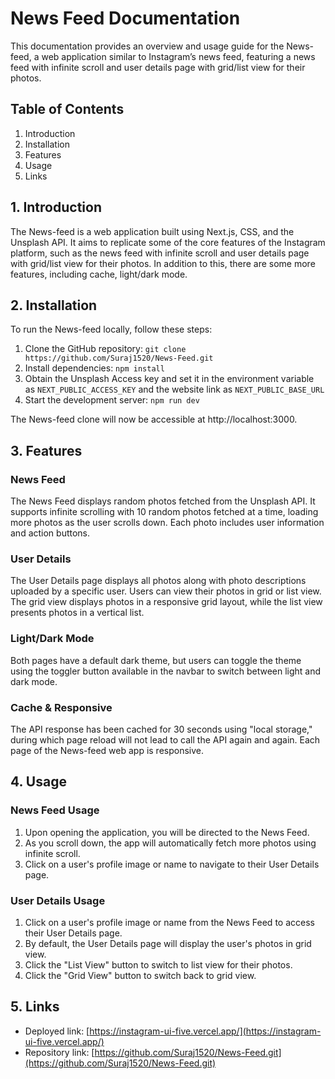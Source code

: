 # News Feed Documentation

This documentation provides an overview and usage guide for the News-feed, a web application similar to Instagram’s news feed, featuring a news feed with infinite scroll and user details page with grid/list view for their photos.

## Table of Contents

1. Introduction
2. Installation
3. Features
4. Usage
5. Links

## 1. Introduction

The News-feed is a web application built using Next.js, CSS, and the Unsplash API. It aims to replicate some of the core features of the Instagram platform, such as the news feed with infinite scroll and user details page with grid/list view for their photos. In addition to this, there are some more features, including cache, light/dark mode.

## 2. Installation

To run the News-feed locally, follow these steps:

1. Clone the GitHub repository: `git clone https://github.com/Suraj1520/News-Feed.git`
2. Install dependencies: `npm install`
3. Obtain the Unsplash Access key and set it in the environment variable as `NEXT_PUBLIC_ACCESS_KEY` and the website link as `NEXT_PUBLIC_BASE_URL`
4. Start the development server: `npm run dev`

The News-feed clone will now be accessible at http://localhost:3000.

## 3. Features

### News Feed

The News Feed displays random photos fetched from the Unsplash API. It supports infinite scrolling with 10 random photos fetched at a time, loading more photos as the user scrolls down. Each photo includes user information and action buttons.

### User Details

The User Details page displays all photos along with photo descriptions uploaded by a specific user. Users can view their photos in grid or list view. The grid view displays photos in a responsive grid layout, while the list view presents photos in a vertical list.

### Light/Dark Mode

Both pages have a default dark theme, but users can toggle the theme using the toggler button available in the navbar to switch between light and dark mode.

### Cache & Responsive

The API response has been cached for 30 seconds using "local storage," during which page reload will not lead to call the API again and again. Each page of the News-feed web app is responsive.

## 4. Usage

### News Feed Usage

1. Upon opening the application, you will be directed to the News Feed.
2. As you scroll down, the app will automatically fetch more photos using infinite scroll.
3. Click on a user's profile image or name to navigate to their User Details page.

### User Details Usage

1. Click on a user's profile image or name from the News Feed to access their User Details page.
2. By default, the User Details page will display the user's photos in grid view.
3. Click the "List View" button to switch to list view for their photos.
4. Click the "Grid View" button to switch back to grid view.

## 5. Links

- Deployed link: [https://instagram-ui-five.vercel.app/](https://instagram-ui-five.vercel.app/)
- Repository link: [https://github.com/Suraj1520/News-Feed.git](https://github.com/Suraj1520/News-Feed.git)
